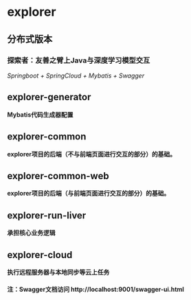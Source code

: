 # explorer
## 分布式版本
### 探索者：友善之臂上Java与深度学习模型交互
*Springboot + SpringCloud + Mybatis + Swagger*

## explorer-generator
**Mybatis代码生成器配置**

## explorer-common
**explorer项目的后端（不与前端页面进行交互的部分）的基础。**

## explorer-common-web
**explorer项目的后端（与前端页面进行交互的部分）的基础。**

## explorer-run-liver
**承担核心业务逻辑**

## explorer-cloud
**执行远程服务器与本地同步等云上任务**

#### 注：Swagger文档访问 http://localhost:9001/swagger-ui.html

